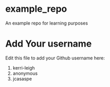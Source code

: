 # example_repo
An example repo for learning purposes
# Add Your username
Edit this file to add your Github username here:
1. kerri-leigh
2. anonymous
3. jcasaspe
